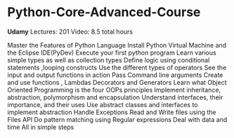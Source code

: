 # Python-Core-Advanced-Course
**Udamy**
Lectures: 201
Video: 8.5 total hours

Master the Features of Python Language
Install Python Virtual Machine and the Eclipse IDE(PyDev)
Execute your first python program
Learn various simple types as well as collection types
Define logic using conditional statements ,looping constructs
Use the different types of operators
See the input and output functions in action
Pass Command line arguments
Create and use functions , Lambdas Decorators and Generators
Learn what Object Oriented Programming is the four OOPs principles
Implement inheritance, abstraction, polymorphism and encapsulation
Understand interfaces, their importance, and their uses
Use abstract classes and interfaces to implement abstraction
Handle Exceptions
Read and Write files using the Files API
Do pattern matching using Regular expressions
Deal with data and time
All in simple steps